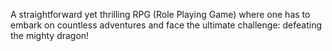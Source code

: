 A straightforward yet thrilling RPG (Role Playing Game) where one has to embark on countless adventures and face the ultimate challenge: defeating the mighty dragon!
